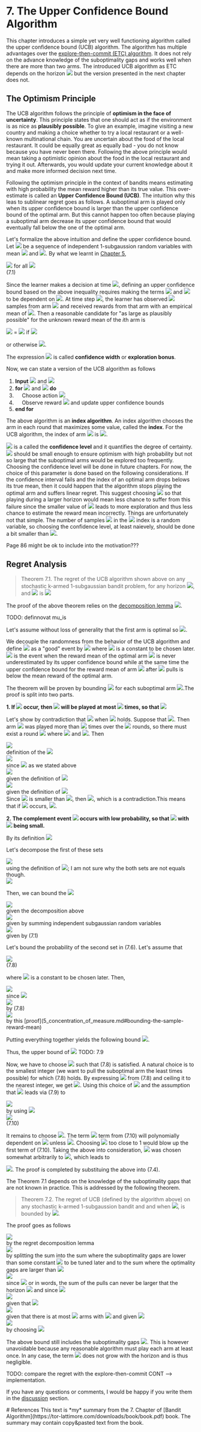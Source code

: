 # 7. The Upper Confidence Bound Algorithm
This chapter introduces a simple yet very well functioning algorithm called the upper confidence bound (UCB) algorithm. The algorithm has multiple advantages over the [explore-then-commit (ETC) algorithm](6_explore_then_commit.md). It does not rely on the advance knowledge of the suboptimality gaps and works well when there are more than two arms. The introduced UCB algorithm as ETC depends on the horizon <img src="https://render.githubusercontent.com/render/math?math=n"> but the version presented in the next chapter does not. 

## The Optimism Principle
The UCB algorithm follows the principle of **optimism in the face of uncertainty**. This principle states that one should act as if the environment is as nice as **plausibly possible**. To give an example, imagine visiting a new country and making a choice whether to try a local restaurant or a well-known multinational chain. You are uncertain about the food of the local restaurant. It could be equally great as equally bad - you do not know because you have never been there. Following the above principle would mean taking a optimistic opinion about the food in the local restaurant and trying it out. Afterwards, you would update your current knowledge about it and make more informed decision next time. 


Following the optimism principle in the context of bandits means estimating with high probability the mean reward higher than its true value. This over-estimate is called an **Upper Confidence Bound (UCB)**. The intuition why this leas to sublinear regret goes as follows. A suboptimal arm is played only when its upper confidence bound is larger than the upper confidence bound of the optimal arm. But this cannot happen too often because playing a suboptimal arm decrease its upper confidence bound that would eventually fall below the one of the optimal arm. 


Let's formalize the above intuition and define the upper confidence bound. Let <img src="https://render.githubusercontent.com/render/math?math=(X_t)_{t=1}^{n}"> be a sequence of independent 1-subgaussion random variables with mean <img src="https://render.githubusercontent.com/render/math?math=\mu"> and <img src="https://render.githubusercontent.com/render/math?math=\hat{\mu}=\frac{1}{n} \Sigma_{t=1}^{n}X_t">. By what we learnt in [Chapter 5](5_concentration_of_measure.md#bounding-the-sample-reward-mean),
 
 
 <div class="div-table">
    <div class="div-table-row">
    <div class="div-table-col_eq">
          <img src="https://render.githubusercontent.com/render/math?math=\mathbb{P}(\mu \geq \hat{\mu} %2B \sqrt{\frac{2\log(1/\delta)}{n}}) \leq \delta"> for all <img src="https://render.githubusercontent.com/render/math?math=\delta \in (0,1)">
     </div>
     <div class="div-table-col_expl">(7.1)</div>
    </div>
     
 </div> 
    
Since the learner makes a decision at time <img src="https://render.githubusercontent.com/render/math?math=t">, defining an upper confidence bound based on the above inequality requires making the terms <img src="https://render.githubusercontent.com/render/math?math=\hat{\mu}"> and <img src="https://render.githubusercontent.com/render/math?math=n"> to be dependent on <img src="https://render.githubusercontent.com/render/math?math=t">. At time step <img src="https://render.githubusercontent.com/render/math?math=t">, the learner has observed <img src="https://render.githubusercontent.com/render/math?math=T_i(t-1)"> samples from arm <img src="https://render.githubusercontent.com/render/math?math=i"> and received rewards from that arm with an empirical mean of <img src="https://render.githubusercontent.com/render/math?math=\hat{\mu_i}(t-1)">. Then a reasonable candidate for "as large as plausibly possible" for the unknown reward mean of the *i*th arm is 

<img src="https://render.githubusercontent.com/render/math?math=UCB_i(t-1, \delta)"> = <img src="https://render.githubusercontent.com/render/math?math=\infinity"> if <img src="https://render.githubusercontent.com/render/math?math=T_i(t-1) = 0"> 

or otherwise <img src="https://render.githubusercontent.com/render/math?math=UCB_i(t-1, \delta) = \hat{\mu}(t-1) + %2B \sqrt{\frac{2\log(1/\delta)}{T_i(t-1)}}">. 

The expression <img src="https://render.githubusercontent.com/render/math?math=\sqrt{\frac{2\log(1/\delta)}{T_i(t-1)}}"> is called  **confidence width** or **exploration bonus**. 

Now, we can state a version of the UCB algorithm as follows
1. **Input** <img src="https://render.githubusercontent.com/render/math?math=k"> and <img src="https://render.githubusercontent.com/render/math?math=\delta">
1. **for** <img src="https://render.githubusercontent.com/render/math?math=t"> and <img src="https://render.githubusercontent.com/render/math?math=t \in 1, ..., n"> **do**
1. &emsp; Choose action <img src="https://render.githubusercontent.com/render/math?math=A_t = argmax_i UCB_i(t-1, \delta)">
1. &emsp; Observe reward <img src="https://render.githubusercontent.com/render/math?math=X_t"> and update upper confidence bounds
1. **end for**

The above algorithm is an **index algorithm**. An index algorithm chooses the arm in each round that maximizes some value, called the **index**. For the UCB algorithm, the index of arm <img src="https://render.githubusercontent.com/render/math?math=i"> is <img src="https://render.githubusercontent.com/render/math?math=UCB_i(t-1, \delta)">. 

<img src="https://render.githubusercontent.com/render/math?math=\delta"> is a called the **confidence level** and it quantifies the degree of certainty. <img src="https://render.githubusercontent.com/render/math?math=\delta"> should be small enough to ensure optimism with high probability but not so large that the suboptimal arms would be explored too frequently. Choosing the confidence level will be done in future chapters. For now, the choice of this parameter is done based on the following considerations. If the confidence interval fails and the index of an optimal arm drops belows its true mean, then it could happen that the algorithm stops playing the optimal arm and suffers linear regret. This suggest choosing <img src="https://render.githubusercontent.com/render/math?math=\delta \approx 1/n"> so that playing during a larger horizon would mean less chance to suffer from this failure since the smaller value of <img src="https://render.githubusercontent.com/render/math?math=\delta"> leads to more exploration and thus less chance to estimate the reward mean incorrectly. Things are unfortunately not that simple. The number of samples <img src="https://render.githubusercontent.com/render/math?math=T_i(t-1)"> in the  <img src="https://render.githubusercontent.com/render/math?math=UCB_i"> index is a random variable, so choosing the confidence level, at least naievely, should be done a bit smaller than <img src="https://render.githubusercontent.com/render/math?math=1/n">.

Page 86 might be ok to include into the motivation???

## Regret Analysis
> Theorem 7.1. The regret of the UCB algorithm shown above on any stochastic k-armed 1-subgaussian bandit problem, for any horizon <img src="https://render.githubusercontent.com/render/math?math=n">, and <img src="https://render.githubusercontent.com/render/math?math=\delta = 1/n^2"> is <img src="https://render.githubusercontent.com/render/math?math=R_n \leq 3\sum_{i=1}^{k}\Delta_i + \sum_{i:\Delta_i > 0} \frac{16\log(n)}{\Delta_i}">

The proof of the above theorem relies on the [decomposition lemma](4_stochastic_bandits.md#decomposing-the-regret) <img src="https://render.githubusercontent.com/render/math?math=\sum_{i=1}^{k} \Delta_i \mathbb{E}[T_i(n)]">. 

TODO: definnovat mu_is

Let's assume without loss of generality that the first arm is optimal so <img src="https://render.githubusercontent.com/render/math?math=\mu_1 = \mu^*">. 

We decouple the randomness from the behavior of the UCB algorithm and define <img src="https://render.githubusercontent.com/render/math?math=G_i"> as a "good" event by <img src="https://render.githubusercontent.com/render/math?math=G_i = \{u_1 < min_{t\in[n]}UCB_1(t, \delta)\} \cap \{\hat{u_i}_{u_i} %2B \sqrt{\frac{2}{u_i} \log (\frac{1}{\delta})} < \mu_1\}"> where <img src="https://render.githubusercontent.com/render/math?math=u_i \in [n]"> is a constant to be chosen later. <img src="https://render.githubusercontent.com/render/math?math=G_i"> is the event when the reward mean of the optimal arm <img src="https://render.githubusercontent.com/render/math?math=u_1"> is never underestimated by its upper confidence bound while at the same time the upper confidence bound for the reward mean of arm <img src="https://render.githubusercontent.com/render/math?math=i"> after <img src="https://render.githubusercontent.com/render/math?math=u_i"> pulls is below the mean reward of the optimal arm. 

The theorem will be proven by bounding <img src="https://render.githubusercontent.com/render/math?math=\mathbb{E}[T_i(n)] = \mathbb{E}[\mathbb{I}\{G_i\}T_i(n)] %2B \mathbb{E}[\mathbb{I} \{G_i^{\mathsf{c}}\}T_i(n)] \leq  u_i %2B \mathbb{P}(G_i^{\mathsf{c}})n"> for each suboptimal arm <img src="https://render.githubusercontent.com/render/math?math=i">.The proof is split into two parts.

**1. If <img src="https://render.githubusercontent.com/render/math?math=G_i"> occur, then <img src="https://render.githubusercontent.com/render/math?math=i"> will be played at most <img src="https://render.githubusercontent.com/render/math?math=u_i"> times, so that <img src="https://render.githubusercontent.com/render/math?math=\mathbb{E}[\mathbb{I}\{G_i\}T_i(n)] \leq u_i">**

Let's show by contradiction that <img src="https://render.githubusercontent.com/render/math?math=T_i(n) \leq u_i"> when <img src="https://render.githubusercontent.com/render/math?math=G_i"> holds. Suppose that <img src="https://render.githubusercontent.com/render/math?math=T_i(n) > u_i">. Then arm <img src="https://render.githubusercontent.com/render/math?math=i"> was played more than <img src="https://render.githubusercontent.com/render/math?math=u_i"> times over the <img src="https://render.githubusercontent.com/render/math?math=n"> rounds, so there must exist a round <img src="https://render.githubusercontent.com/render/math?math=t \in [n]"> where <img src="https://render.githubusercontent.com/render/math?math=T_i(t-1)=u_i"> and <img src="https://render.githubusercontent.com/render/math?math=A_t=i">. Then

 <div class="div-table">
    <div class="div-table-row">
          <div class="div-table-col_eq"><img src="https://render.githubusercontent.com/render/math?math=UCB_i(t-1, \delta) = \hat{\mu_i}(t-1) %2B \sqrt{\frac{2\log(1/\delta)}{T_i(t-1)}}"> </div>
        <div class="div-table-col_expl">definition of the  <img src="https://render.githubusercontent.com/render/math?math=UCB_i(t-1, \delta)"></div>
    </div>
    <div class="div-table-row">
        <div class="div-table-col_eq"><img src="https://render.githubusercontent.com/render/math?math== \hat{\mu_i}_{u_i} %2B \sqrt{\frac{2\log(1/\delta)}{u_i}}"></div>
        <div class="div-table-col_expl">since <img src="https://render.githubusercontent.com/render/math?math=T_i(t-1)=u_i"> as we stated above</div>
   </div>
    <div class="div-table-row">
        <div class="div-table-col_eq"><img src="https://render.githubusercontent.com/render/math?math=<\mu_1"></div>        
        <div class="div-table-col_expl">given the definition of <img src="https://render.githubusercontent.com/render/math?math=G_i"></div>
   </div>
   <div class="div-table-row">
        <div class="div-table-col_eq"><img src="https://render.githubusercontent.com/render/math?math=<\UCB_1(t-1, \delta)"></div>        
        <div class="div-table-col_expl">given the definition of <img src="https://render.githubusercontent.com/render/math?math=G_i"></div>
   </div>
</div>
Since <img src="https://render.githubusercontent.com/render/math?math=UCB_i(t-1, \delta)"> is smaller than <img src="https://render.githubusercontent.com/render/math?math=UCB_1(t-1, \delta)">,
 then <img src="https://render.githubusercontent.com/render/math?math=A_t \neq i">, which is a contradiction.This means that if <img src="https://render.githubusercontent.com/render/math?math=G_i"> occurs, <img src="https://render.githubusercontent.com/render/math?math=T_i(n) \leq u_i">.  


**2. The complement event <img src="https://render.githubusercontent.com/render/math?math=G_i^{\mathsf{c}}"> occurs with low probability, so that <img src="https://render.githubusercontent.com/render/math?math=\mathbb{E}[\mathbb{I} \{G_i^{\mathsf{c}}\}T_i(n)] = \mathbb{P}(G_i^{\mathsf{c}})n"> with <img src="https://render.githubusercontent.com/render/math?math=\mathbb{P}(G_i^{\mathsf{c}})"> being small.**


 By its definition <img src="https://render.githubusercontent.com/render/math?math=G_i^{\mathsf{c}} = \{\mu_1 \geq min_{t\in[n]}UCB_1(t, \delta)\} \cup \{\hat{\mu}_{iu_i} %2B \sqrt{\frac{2\log(1/\delta)}{u_i}} \geq \mu_1\}">
     

Let's decompose the first of these sets

 <div class="div-table">
    <div class="div-table-row">
    <div class="div-table-col_eq">
          <img src="https://render.githubusercontent.com/render/math?math=\{\mu_1 \geq min_{t\in[n]}UCB_1(t, \delta)\} \subset \{ \mu_1 \geq min_{s\in[n]}\hat{\mu_{1s}} %2B \sqrt{\frac{2\log(1/\delta)}{s}}\}">  
    </div>
    <div class="div-table-col_expl">using the definition of <img src="https://render.githubusercontent.com/render/math?math=UCB_1(t, \delta)">; I am not sure why the both sets are not equals though.
    </div>
    </div>
    <div class="div-table-row">
    <div class="div-table-col_eq">
          <img src="https://render.githubusercontent.com/render/math?math=%3D\cup_{s\in[n]} \{ \mu_1 \geq \hat{\mu_{1s}} %2B \sqrt{\frac{2\log(1/\delta)}{s}}\}">
     </div>
    <div class="div-table-col_expl">
     </div>      
    </div>
</div>

Then, we can bound the <img src="https://render.githubusercontent.com/render/math?math=\mathbb{P}(\{\mu_1 \geq min_{t\in[n]}UCB_1(t, \delta)\})">

 <div class="div-table">
    <div class="div-table-row">
    <div class="div-table-col_eq">
          <img src="https://render.githubusercontent.com/render/math?math=\leq \mathbb{P}(\cup_{s\in[n]} \{ \mu_1 \geq \hat{\mu_{1s}} %2B \sqrt{\frac{2\log(1/\delta)}{s}}\})">  
    </div>
    <div class="div-table-col_expl">given the decomposition above
    </div>
    </div>
    <div class="div-table-row">
    <div class="div-table-col_eq">
       <img src="https://render.githubusercontent.com/render/math?math=\leq \sum_{s=1}^{n}\mathbb{P}(\cup_{s\in[n]} \{ \mu_1 \geq \hat{\mu_{1s}} %2B \sqrt{\frac{2\log(1/\delta)}{s}}\})">
    </div>
    <div class="div-table-col_expl">given by summing independent subgaussian random variables</div>
    </div>    
    <div class="div-table-row">
    <div class="div-table-col_eq">
       <img src="https://render.githubusercontent.com/render/math?math=\leq n \delta">
    </div>
    <div class="div-table-col_expl">
    given by (7.1) 
    </div>
    </div>    
</div>

Let's bound the probability of the second set in (7.6). Let's assume that
 
 <div class="div-table">
    <div class="div-table-row">
    <div class="div-table-col_eq">
          <img src="https://render.githubusercontent.com/render/math?math=\delta_i - \sqrt{\frac{2\log(1/\delta)}{\u_i}} \geq c\delta_i">
    </div>
    <div class="div-table-col_expl">(7.8)
    </div>
   </div>
 </div>

where <img src="https://render.githubusercontent.com/render/math?math=c\in (0,1)"> is a constant to be chosen later. Then,


 <div class="div-table">
    <div class="div-table-row">
    <div class="div-table-col_eq">
          <img src="https://render.githubusercontent.com/render/math?math=\mathbb{P}(\hat{\mu}_{iu_i} %2B  \sqrt{\frac{2\log(1/\delta)}{u_i}} \geq \mu_1\)) = \mathbb{P}(\hat{\mu}_{iu_{i}} - \mu_i \geq \delta_i - \sqrt{\frac{2\log(1/\delta)}{\u_i}})">
    </div>
    <div class="div-table-col_expl">
    since  <img src="https://render.githubusercontent.com/render/math?math=\mu_1 = \mu_i %2B \delta_i">
    </div>
   </div>
   
   <div class="div-table-row">
    <div class="div-table-col_eq">
          <img src="https://render.githubusercontent.com/render/math?math=\leq \mathbb{P}(\hat{\mu}_{iu_{i}} - \mu_i \geq c\Delta_i)">
    </div>
    <div class="div-table-col_expl">
    by (7.8)
    </div>
   </div>
   
   <div class="div-table-row">
    <div class="div-table-col_eq">
          <img src="https://render.githubusercontent.com/render/math?math=\leq \exp(-\frac{u_ic^2\Delta_i^2}{2})">
    </div>
    <div class="div-table-col_expl">
    by this [proof](5_concentration_of_measure.md#bounding-the-sample-reward-mean)
    </div>
   </div>   
 </div>
 
 Putting everything together yields the following bound <img src="https://render.githubusercontent.com/render/math?math=\mathbb{P}(G_i^{\mathsf{c}}) \leq n\delta %2B \exp(-\frac{u_ic^2\Delta_i^2}{2})">.
 
 Thus, the upper bound of <img src="https://render.githubusercontent.com/render/math?math=\mathbb{E}[T_i(n)] \leq u_i %2B n(n\delta %2B \exp(-\frac{u_ic^2\Delta_i^2}{2}))"> TODO: 7.9
 
 Now, we have to choose <img src="https://render.githubusercontent.com/render/math?math=\u_i \in [n]"> such that (7.8) is satisfied. A natural choice is to the smallest integer (we want to pull the suboptimal arm the least times possible) for which (7.8) holds. By expressing <img src="https://render.githubusercontent.com/render/math?math=\u_i"> from (7.8) and ceiling it to the nearest integer, we get <img src="https://render.githubusercontent.com/render/math?math=u_i = \lceil\frac{2\log(1/\delta)}{(1-c)^2\Delta_i^{2}}\rceil">. Using this choice of <img src="https://render.githubusercontent.com/render/math?math=\u_i"> and the assumption that <img src="https://render.githubusercontent.com/render/math?math=\delta=1/n^2"> leads via (7.9) to 
 
 <div class="div-table">
    <div class="div-table-row">
    <div class="div-table-col_eq">
          <img src="https://render.githubusercontent.com/render/math?math=\mathbb{E}[T_i(n)] \leq u_i %2B 1 %2B n^{1-2c^2/(1-c)^2}">
    </div>
    <div class="div-table-col_expl">by using <img src="https://render.githubusercontent.com/render/math?math=\delta=1/n^2">
    </div>
   </div>   
   <div class="div-table-row">
    <div class="div-table-col_eq">
          <img src="https://render.githubusercontent.com/render/math?math==\lceil\frac{2\log(1/\delta)}{(1-c)^2\Delta_i^{2}}\rceil %2B 1 %2B n^{1-2c^2/(1-c)^2}">
    </div>
    <div class="div-table-col_expl">(7.10)
    </div>
   </div>   
 </div>
 
 It remains to choose <img src="https://render.githubusercontent.com/render/math?math=c \in (0,1)">. The term <img src="https://render.githubusercontent.com/render/math?math=n^{1-2c^2/(1-c)^2}"> term from (7.10) will polynomially dependent on <img src="https://render.githubusercontent.com/render/math?math=n"> unless <img src="https://render.githubusercontent.com/render/math?math=2c^2/(1-c)^2 \geq 1">. Choosing <img src="https://render.githubusercontent.com/render/math?math=c"> too close to 1 would blow up the first term of (7.10). Taking the above into consideration, <img src="https://render.githubusercontent.com/render/math?math=c"> was chosen somewhat arbitrarily to <img src="https://render.githubusercontent.com/render/math?math=c=1/2">, which leads to 

<img src="https://render.githubusercontent.com/render/math?math=\mathbb{E}[T_i(n)] \leq 3 %2B \frac{16\log{n}}{\delta_i^{2}}">. The proof is completed by substituing the above into (7.4).

The Theorem 7.1 depends on the knowledge of the suboptimality gaps that are not known in practice. This is addressed by the following theorem. 

> Theorem 7.2. The regret of UCB (defined by the algorithm above) on any stochastic k-armed 1-subgaussion bandit and and when <img src="https://render.githubusercontent.com/render/math?math=\delta = 1/n^2">, is bounded by 
><img src="https://render.githubusercontent.com/render/math?math=R_n \leq 8\sqrt{nk\log{(n)}} %2B 3 \sum_{i=1}^{k}\Delta_i">.

The proof goes as follows

 <div class="div-table">
   <div class="div-table-row">
        <div class="div-table-col_eq">
        <img src="https://render.githubusercontent.com/render/math?math=R_n = \sum{i=1}_{k}\delta_i\mathbb{E}[T_i(n)] ">              
        </div>
        <div class="div-table-col_expl">
        by the regret decomposition lemma        
        </div>
   </div>
   
   <div class="div-table-row">
        <div class="div-table-col_eq">
        <img src="https://render.githubusercontent.com/render/math?math==\sum_{i: \Delta_i < \Delta}\Delta_i\mathbb{E}[T_i(n)] %2B \sum_{i: \Delta_i \geq \Delta}\Delta_i\mathbb{E}[T_i(n)]">                        
        </div>
        <div class="div-table-col_expl">  
        by splitting the sum into the sum where the suboptimality gaps are lower than some constant <img src="https://render.githubusercontent.com/render/math?math=\delta > 0"> to be tuned later and to the sum where the optimality gaps are larger than <img src="https://render.githubusercontent.com/render/math?math=\delta">       
        </div>
   </div>
   
   <div class="div-table-row">
        <div class="div-table-col_eq">      
        <img src="https://render.githubusercontent.com/render/math?math=\leq n\Delta %2B \sum_{i: \Delta_i \geq \Delta}\Delta_i\mathbb{E}[T_i(n)]">               
        </div>
        <div class="div-table-col_expl">        
        since <img src="https://render.githubusercontent.com/render/math?math=\sum_{i: \Delta_i < \Delta}T_i(n) \leq n"> or in words, the sum of the pulls can never be larger that the horizon <img src="https://render.githubusercontent.com/render/math?math=n"> and since <img src="https://render.githubusercontent.com/render/math?math=\Delta_i < \Delta">           
        </div>
   </div>
   
   <div class="div-table-row">
        <div class="div-table-col_eq">   
        <img src="https://render.githubusercontent.com/render/math?math=\leq n\Delta %2B \sum_{i: \Delta_i \geq \Delta}3\Delta_i %2B \frac{16\log{(n)}}{\Delta_i}">                     
        </div>
        <div class="div-table-col_expl">        
        given that <img src="https://render.githubusercontent.com/render/math?math=\mathbb{E}[T_i(n)] \leq 3 %2B \frac{16\log{n}}{\delta_i^{2}}"> 
        </div>
   </div>
   
   <div class="div-table-row">
        <div class="div-table-col_eq">  
         <img src="https://render.githubusercontent.com/render/math?math=\leq n\Delta %2B \frac{16k\log(n)}{\Delta} %2B 3 \sum_{i=1}^{k}\Delta_i">                    
        </div>
        <div class="div-table-col_expl">
        given that there is at most <img src="https://render.githubusercontent.com/render/math?math=k"> arms with
          <img src="https://render.githubusercontent.com/render/math?math=\Delta_i \geq \Delta"> and given <img src="https://render.githubusercontent.com/render/math?math=\Delta_i \geq \Delta">              
        </div>
   </div>   
    <div class="div-table-row">
        <div class="div-table-col_eq">
        <img src="https://render.githubusercontent.com/render/math?math== 8 \sqrt{nk\log(n)} %2B %2B 3 \sum_{i=1}^{k}\Delta_i ">              
        </div>
        <div class="div-table-col_expl">   
        by choosing <img src="https://render.githubusercontent.com/render/math?math=\Delta = \sqrt{16k\log(n)/n}">     
        </div>
   </div>
 </div>

The above bound still includes the suboptimality gaps <img src="https://render.githubusercontent.com/render/math?math=\Delta_i">. This is however unavoidable because any reasonable algorithm must play each arm at least once. In any case, the term <img src="https://render.githubusercontent.com/render/math?math=3 \sum_{i=1}^{k}\Delta_i "> does not grow with the horizon and is thus negligible. 


TODO: compare the regret with the explore-then-commit
CONT --> implementation. 
      





If you have any questions or comments, I would be happy if you write them in the [discussion](https://github.com/azikoss/bandit_summaries/discussions/categories/6-explore-then-commit) section. 
 
 
 <div class="div-table">
   <div class="div-table-row">
        <div class="div-table-col_eq">              
        </div>
        <div class="div-table-col_expl">        
        </div>
   </div>            
 </div>
# References
This text is *my* summary from the 7. Chapter of [Bandit Algorithm](https://tor-lattimore.com/downloads/book/book.pdf) book. The summary may contain copy&pasted text from the book. 
